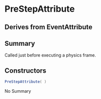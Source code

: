 # PreStepAttribute

## Derives from EventAttribute

## Summary

Called just before executing a physics frame.
## Constructors

```c#
PreStepAttribute( ) 
```
No Summary
